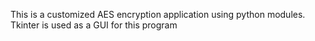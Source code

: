 This is a customized AES encryption application using python modules.
Tkinter is used as a GUI for this program
